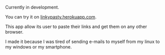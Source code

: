 Currently in development.

You can try it on [linkypasty.herokuapp.com](https://linkypasty.herokuapp.com).

This app allow its user to paste their links and get them on any other browser.

I made it because I was tired of sending e-mails to myself from my linux to my windows or my smartphone.
